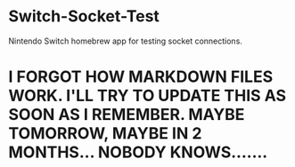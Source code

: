 # Switch-Socket-Test
Nintendo Switch homebrew app for testing socket connections.

# I FORGOT HOW MARKDOWN FILES WORK. I'LL TRY TO UPDATE THIS AS SOON AS I REMEMBER. MAYBE TOMORROW, MAYBE IN 2 MONTHS... NOBODY KNOWS.......
